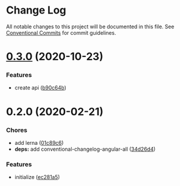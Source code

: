 # Change Log

All notable changes to this project will be documented in this file.
See [Conventional Commits](https://conventionalcommits.org) for commit guidelines.

<a name="0.3.0"></a>

# [0.3.0](https://github.com/Himenon/sort-dependency/compare/sort-dependency@0.2.0...sort-dependency@0.3.0) (2020-10-23)

### Features

- create api ([b90c64b](https://github.com/Himenon/sort-dependency/commit/b90c64b))

<a name="0.2.0"></a>

# 0.2.0 (2020-02-21)

### Chores

- add lerna ([01c89c6](https://github.com/Himenon/sort-dependency/commit/01c89c6))
- **deps:** add conventional-changelog-angular-all ([34d26d4](https://github.com/Himenon/sort-dependency/commit/34d26d4))

### Features

- initialize ([ec281a5](https://github.com/Himenon/sort-dependency/commit/ec281a5))
